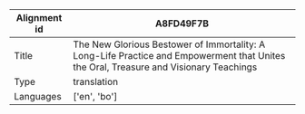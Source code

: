|Alignment id | A8FD49F7B
| --- | --- 
|Title | The New Glorious Bestower of Immortality: A Long-Life Practice and Empowerment that Unites the Oral, Treasure and Visionary Teachings 
|Type | translation
|Languages | ['en', 'bo']